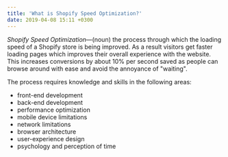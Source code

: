 ```yaml
---
title: 'What is Shopify Speed Optimization?'
date: 2019-04-08 15:11 +0300
---
```


*Shopify Speed Optimization*—(noun) the process through which the loading speed of a Shopify store is being improved. As a result visitors get faster loading pages which improves their overall experience with the website. This increases conversions by about 10% per second saved as people can browse around with ease and avoid the annoyance of "waiting".

The process requires knowledge and skills in the following areas: 
* front-end development
* back-end development 
* performance optimization
* mobile device limitations 
* network limitations 
* browser architecture
* user-experience design
* psychology and perception of time
